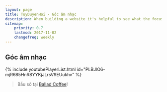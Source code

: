 ```yaml
---
layout: page
title: TuyDuyenHoi - Góc âm nhạc
description: When building a website it's helpful to see what the focus of your site is. This page is an example of how to show a website's focus.
sitemap:
    priority: 0.7
    lastmod: 2017-11-02
    changefreq: weekly
---
```

## Góc âm nhạc

<div>
    {% include youtubePlayerList.html id="PLBJlO6-mjR685HnR8YYKjJLrsV9EUukhv" %}
</div>
<blockquote>Bầu sô tại <a target="_blank" href="https://www.facebook.com/balladcafe">Ballad Coffee</a>!</blockquote>